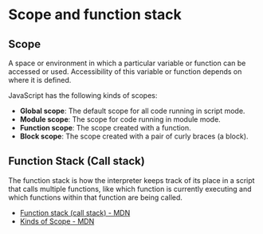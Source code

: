 # Scope and function stack

## Scope
A space or environment in which a particular variable or function can be accessed or used. Accessibility of this variable or function depends on where it is defined.

JavaScript has the following kinds of scopes:
- **Global scope**: The default scope for all code running in script mode.
- **Module scope**: The scope for code running in module mode.
- **Function scope**: The scope created with a function.
- **Block scope**: The scope created with a pair of curly braces (a block).

## Function Stack (Call stack)
The function stack is how the interpreter keeps track of its place in a script that calls multiple functions, like which function is currently executing and which functions  within that function are being called.

- [Function stack (call stack) - MDN](https://developer.mozilla.org/en-US/docs/Glossary/Call_stack)
- [Kinds of Scope - MDN](https://developer.mozilla.org/en-US/docs/Glossary/Scope)
